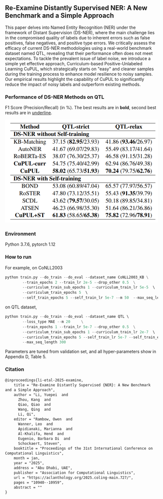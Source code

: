 ## Re-Examine Distantly Supervised NER: A New Benchmark and a Simple Approach

This paper delves into Named Entity Recognition (NER) under the framework of Distant Supervision (DS-NER), where the main challenge lies in the compromised quality of labels due to inherent errors such as false positives, false negatives, and positive type errors. We critically assess the efficacy of current DS-NER methodologies using a real-world benchmark dataset named QTL, revealing that their performance often does not meet expectations. To tackle the prevalent issue of label noise, we introduce a simple yet effective approach, Curriculum-based Positive-Unlabeled Learning CuPUL, which strategically starts on "easy" and cleaner samples during the training process to enhance model resilience to noisy samples. Our empirical results highlight the capability of CuPUL to significantly reduce the impact of noisy labels and outperform existing methods.

### Performance of DS-NER Methods on QTL 
F1 Score (Precision/Recall) (in %). The best results are in **bold**, second
best results are in <ins>underline</ins>.

![alt text](fig/image.png)

### Environment

Python 3.7.6, pytorch 1.12

### How to run

For example, on CoNLL2003

```python
python train.py --do_train --do_eval --dataset_name CoNLL2003_KB \
        --train_epochs 2 --train_lr 2e-5 --drop_other 0.5  \
        --curriculum_train_sub_epochs 1 --curriculum_train_lr 5e-5  \ 
        --curriculum_train_epochs 5  \ 
        --self_train_epochs 5 --self_train_lr 5e-7 --m 50  --max_seq_length 150 
```

on QTL dataset,


```python
python train.py --do_train --do_eval --dataset_name QTL \ 
        --loss_type MAE --m 20     \
        --train_epochs 1 --train_lr 5e-7 --drop_other 0.5  \
        --curriculum_train_sub_epochs 1 --curriculum_train_lr 2e-7  \ 
        --curriculum_train_epochs 5 --self_train_lr 5e-7 --self_train_epochs 5  \
        --max_seq_length 300
```

Parameters are tuned from validation set, and all hyper-parameters show in Appendix D, Table 5. 

### Citation

```
@inproceedings{li-etal-2025-examine,
    title = "Re-Examine Distantly Supervised {NER}: A New Benchmark and a Simple Approach",
    author = "Li, Yuepei  and
      Zhou, Kang  and
      Qiao, Qiao  and
      Wang, Qing  and
      Li, Qi",
    editor = "Rambow, Owen  and
      Wanner, Leo  and
      Apidianaki, Marianna  and
      Al-Khalifa, Hend  and
      Eugenio, Barbara Di  and
      Schockaert, Steven",
    booktitle = "Proceedings of the 31st International Conference on Computational Linguistics",
    month = jan,
    year = "2025",
    address = "Abu Dhabi, UAE",
    publisher = "Association for Computational Linguistics",
    url = "https://aclanthology.org/2025.coling-main.727/",
    pages = "10940--10959",
    abstract = ""
}
```